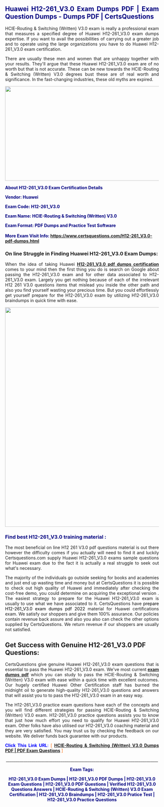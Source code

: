 <h2 style="text-align: justify;"><span style="color: #000080;">Huawei H12-261_V3.0 Exam Dumps PDF | Exam Question Dumps - Dumps PDF | CertsQuestions</span></h2>
<p style="text-align: justify;">HCIE-Routing & Switching (Written) V3.0 exam is really a professional exam that measures a specified degree of Huawei  H12-261_V3.0 exam dumps expertise. If you want to avail the possibilities of carrying out a greater job and to operate using the large organizations you have to do Huawei H12-261_V3.0 exam certification.</p>
<p style="text-align: justify;">There are usually these men and women that are unhappy together with your results. They'll argue that these Huawei  H12-261_V3.0 exam are of no worth but that is not accurate. These can be new towards the HCIE-Routing & Switching (Written) V3.0 degrees bust these are of real worth and significance. In the fast-changing industries, these old myths are expired.</p>
<p><img style="display: block; margin-left: auto; margin-right: auto;" src="https://i.imgur.com/eaP4ae9.png" width="840" height="310" /></p>
<p><span style="color: #000080;"><strong>About H12-261_V3.0 Exam Certification Details</strong></span></p>
<p><span style="color: #000080;"><strong>Vendor: Huawei<br /></strong></span></p>
<p><span style="color: #000080;"><strong>Exam Code: H12-261_V3.0</strong></span></p>
<p><span style="color: #000080;"><strong>Exam Name: HCIE-Routing & Switching (Written) V3.0</strong></span></p>
<p><span style="color: #000080;"><strong>Exam Format: PDF Dumps and Practice Test Software<br /><br />More Exam Visit Info: <span style="color: #ff6600;"><a href="https://www.certsquestions.com/H12-261_V3.0-pdf-dumps.html">https://www.certsquestions.com/H12-261_V3.0-pdf-dumps.html</a></span></strong></span></p>
<h3>On line Struggle in Finding Huawei H12-261_V3.0 Exam Dumps:</h3>
<p style="text-align: justify;">When the idea of taking Huawei <a href="https://www.certsquestions.com/H12-261_V3.0-pdf-dumps.html"><strong> H12-261_V3.0 pdf dumps certification</strong></a> comes to your mind then the first thing you do is search on Google about passing the H12-261_V3.0 exam and for other data associated to H12-261_V3.0 exam. Largely you get nothing because of each of the irrelevant H12 261 V3.0 questions items that mislead you inside the other path and also you find yourself wasting your precious time. But you could effortlessly get yourself prepare for the H12-261_V3.0 exam by utilizing H12-261_V3.0 braindumps in quick time with ease.</p>
<p><a href="https://www.certsquestions.com/H12-261_V3.0-pdf-dumps.html"><img style="display: block; margin-left: auto; margin-right: auto;" src="https://i.imgur.com/pxhoKQ2.png" width="720" /></a></p>
<h3><span style="color: #000080;">Find best  H12-261_V3.0 training material :</span></h3>
<p style="text-align: justify;">The most beneficial on line H12 261 V3.0 pdf questions material is out there however the difficulty comes if you actually will need to find it and luckily Certsquestions.com supply Huawei H12-261_V3.0 exams sample questions for Huawei  exam due to the fact it is actually a real struggle to seek out what's necessary.</p>
<p style="text-align: justify;">The majority of the individuals go outside seeking for books and academies and just end up wasting time and money but at CertsQuestions it is possible to check out high quality of Huawei  and immediately after checking the cost-free demo, you could determine on acquiring the exceptional version . The easiest strategy to prepare for the Huawei H12-261_V3.0 exam is usually to use what we have associated to it. CertsQuestions have <span style="color: #000000;">prepare H12-261_V3.0 exam dumps pdf 2022</span> material for Huawei certifications exam. We satisfy our shoppers and give them 100% assurance. Our policies contain revenue back assure and also you also can check the other options supplied by CertsQuestions. We return revenue if our shoppers are usually not satisfied.</p>
<h2>Get Success with Genuine H12-261_V3.0 PDF Questions:</h2>
<p style="text-align: justify;">CertsQuestions give genuine Huawei H12-261_V3.0 exam questions that is essential to pass the Huawei  H12-261_V3.0 exam. We've most current<strong>&nbsp;<a href="https://www.certsquestions.com/">exam dumps pdf</a></strong>&nbsp;which you can study to pass the HCIE-Routing & Switching (Written) V3.0 exam with ease within a quick time with excellent outcomes. Our hugely certified Huawei Other Certification staff has burned the midnight oil to generate high-quality H12-261_V3.0 questions and answers that will assist you to to pass the H12-261_V3.0 exam in an easy way.</p>
<p style="text-align: justify;">The H12-261_V3.0 practice exam questions have each of the concepts and you will find different strategies for passing HCIE-Routing & Switching (Written) V3.0 exam. H12-261_V3.0 practice questions assists you to know that just how much effort you need to qualify for Huawei  H12-261_V3.0 exam. Other folks have also utilised our H12-261_V3.0 coaching material and they are very satisfied. You may trust us by checking the feedback on our website. We deliver funds back guarantee with our products.</p>
<p style="text-align: justify;"><span style="color: #0000ff;"><strong>Click This Link URL</strong>:</span> <span style="color: #ff6600;">[ <strong><a href="https://www.certsquestions.com/huawei-other-certification-certification.html">HCIE-Routing & Switching (Written) V3.0 Dumps PDF | PDF Exam Questions</a></strong> ]</span></p>
<p style="text-align: center;">______________________________________________________________________________</p>
<p style="text-align: center;"><span style="color: #000080;"><strong>Exam Tags:</strong></span></p>
<p style="text-align: center;"><span style="color: #000080;"><strong>H12-261_V3.0 Exam Dumps | H12-261_V3.0 PDF Dumps | H12-261_V3.0 Exam Questions | H12-261_V3.0 PDF Questions | Verified H12-261_V3.0 Questions Answers | HCIE-Routing & Switching (Written) V3.0 Exam Certification | H12-261_V3.0 Braindumps | H12-261_V3.0 Pratice Test | H12-261_V3.0 Practice Questions</strong></span></p>
